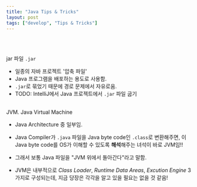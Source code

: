 ```yaml
---
title: "Java Tips & Tricks"
layout: post
tags: ["develop", "Tips & Tricks"]
---
```


<br/>

<br><span class="statement-title">jar 파일</span> `.jar`<br>

- 일종의 자바 프로젝트 '압축 파일'
- Java 프로그램을 배포하는 용도로 사용함.
- `.jar`로 묶었기 때문에 경로 문제에서 자유로움.
- TODO: IntelliJ에서 Java 프로젝트에서 `.jar` 파일 굽기


<br><span class="statement-title">JVM.</span> Java Virtual Machine<br>

- Java Architecture 중 일부임.
- Java Compiler가 `.java` 파일을 Java byte code인 `.class`로 변환해주면, 이 Java byte code를 OS가 이해할 수 있도록 **해석**해주는 녀석이 바로 JVM임!!
- 그래서 보통 Java 파일을 "JVM 위에서 돌아간다"라고 말함.

- JVM은 내부적으로 *Class Loader*, *Runtime Data Areas*, *Excution Engine* 3가지로 구성되는데, 지금 당장은 각각을 알고 있을 필요는 없을 것 같음!







